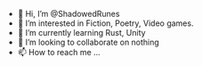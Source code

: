 - 👋 Hi, I’m @ShadowedRunes
- 👀 I’m interested in Fiction, Poetry, Video games.
- 🌱 I’m currently learning Rust, Unity
- 💞️ I’m looking to collaborate on nothing
- 📫 How to reach me ...

<!---
ShadowedRunes/ShadowedRunes is a ✨ special ✨ repository because its `README.md` (this file) appears on your GitHub profile.
You can click the Preview link to take a look at your changes.
--->
